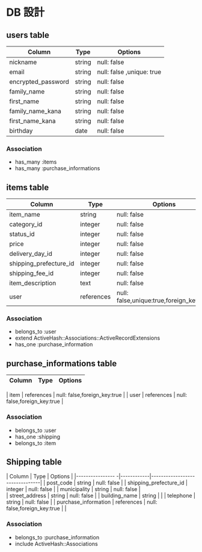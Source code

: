 # DB 設計

## users table

| Column             | Type                | Options                   |
|--------------------|---------------------|---------------------------|
| nickname           | string              | null: false               |
| email              | string              | null: false ,unique: true |
| encrypted_password | string              | null: false               |
| family_name        | string              | null: false               |
| first_name         | string              | null: false               |
| family_name_kana   | string              | null: false               |
| first_name_kana    | string              | null: false               |
| birthday           | date                | null: false               |

### Association

* has_many :items
* has_many :purchase_informations
 

## items table


| Column                              | Type       | Options                                  |
|-------------------------------------|------------|------------------------------------------|
| item_name                           |string      |null: false                               |
| category_id                         |integer     |null: false                               |
| status_id                           |integer     |null: false                               |
| price                               |integer     |null: false                               |
| delivery_day_id                     |integer     |null: false                               |
| shipping_prefecture_id              |integer     |null: false                               |
| shipping_fee_id                     |integer     |null: false                               |
| item_description                    |text        |null: false                               |
| user                                |references  |null: false,unique:true,foreign_key:true  |         

### Association

- belongs_to :user
- extend ActiveHash::Associations::ActiveRecordExtensions
- has_one :purchase_information

 
## purchase_informations table

| Column         | Type       | Options                                    |
|----------------|------------|--------------------------------------------|

| item           | references | null: false,foreign_key:true               |
| user           | references | null: false,foreign_key:true               | 


### Association

- belongs_to :user
- has_one :shipping
- belongs_to :item 

##  Shipping table

| Column                   | Type       | Options                        |
|----------------         -|------------|--------------------------------|
| post_code                | string     | null: false                    |
| shipping_prefecture_id   | integer    | null: false                    |
| municipality             | string     | null: false                    |  
| street_address           | string     | null: false                    |
| building_name            | string     |                                |
| telephone                | string     | null: false                    |
| purchase_information     | references | null: false,foreign_key:true   |            | 


### Association

- belongs_to :purchase_information
- include ActiveHash::Associations
